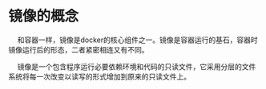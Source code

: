 <h1>镜像的概念</h1>
<p>&emsp; 和容器一样，镜像是docker的核心组件之一。镜像是容器运行的基石，容器时镜像运行后的形态，二者紧密相连又有不同。</p>
<p>&emsp; 镜像是一个包含程序运行必要依赖环境和代码的只读文件，它采用分层的文件系统将每一次改变以读写的形式增加到原来的只读文件上。</p>



